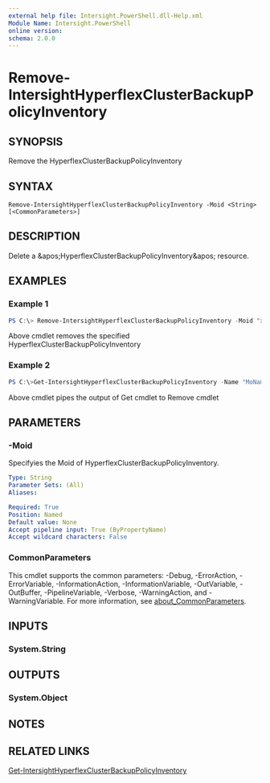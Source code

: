 ```yaml
---
external help file: Intersight.PowerShell.dll-Help.xml
Module Name: Intersight.PowerShell
online version:
schema: 2.0.0
---
```


# Remove-IntersightHyperflexClusterBackupPolicyInventory

## SYNOPSIS
Remove the HyperflexClusterBackupPolicyInventory

## SYNTAX

```
Remove-IntersightHyperflexClusterBackupPolicyInventory -Moid <String> [<CommonParameters>]
```

## DESCRIPTION
Delete a &amp;apos;HyperflexClusterBackupPolicyInventory&amp;apos; resource.

## EXAMPLES

### Example 1
```powershell
PS C:\> Remove-IntersightHyperflexClusterBackupPolicyInventory -Moid "xxxxxxxxxxxxxxxxxxxxxxxxxxx"
```
Above cmdlet removes the specified HyperflexClusterBackupPolicyInventory 

### Example 2
```powershell
PS C:\>Get-IntersightHyperflexClusterBackupPolicyInventory -Name "MoName"|  Remove-IntersightHyperflexClusterBackupPolicyInventory
```
Above cmdlet pipes the output of Get cmdlet to Remove cmdlet

## PARAMETERS

### -Moid
Specifyies the Moid of HyperflexClusterBackupPolicyInventory.

```yaml
Type: String
Parameter Sets: (All)
Aliases:

Required: True
Position: Named
Default value: None
Accept pipeline input: True (ByPropertyName)
Accept wildcard characters: False
```

### CommonParameters
This cmdlet supports the common parameters: -Debug, -ErrorAction, -ErrorVariable, -InformationAction, -InformationVariable, -OutVariable, -OutBuffer, -PipelineVariable, -Verbose, -WarningAction, and -WarningVariable. For more information, see [about_CommonParameters](http://go.microsoft.com/fwlink/?LinkID=113216).

## INPUTS

### System.String

## OUTPUTS

### System.Object
## NOTES

## RELATED LINKS

[Get-IntersightHyperflexClusterBackupPolicyInventory](./Get-IntersightHyperflexClusterBackupPolicyInventory.md)

